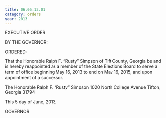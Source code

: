 ```yaml
---
title: 06.05.13.01
category: orders
year: 2013
---
```

 

EXECUTIVE ORDER

BY THE GOVERNOR:

ORDERED:

That the Honorable Ralph F. “Rusty” Simpson of Tift
County, Georgia be and is hereby reappointed as a member
of the State Elections Board to serve a term of ofﬁce
beginning May 16, 2013 to end on May 16, 2015, and upon
appointment of a successor.

The Honorable Ralph F. “Rusty” Simpson
1020 North College Avenue
Tifton, Georgia 31794

This 5 day of June, 2013.

GOVERNOR

